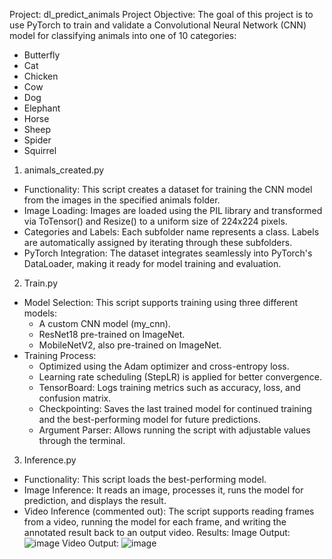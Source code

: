 Project: dl_predict_animals
Project Objective:
The goal of this project is to use PyTorch to train and validate a Convolutional Neural Network (CNN) model for classifying animals into one of 10 categories:
- Butterfly
- Cat
- Chicken
- Cow
- Dog
- Elephant
- Horse
- Sheep
- Spider
- Squirrel

1. animals_created.py
- Functionality: This script creates a dataset for training the CNN model from the images in the specified animals folder.
- Image Loading: Images are loaded using the PIL library and transformed via ToTensor() and Resize() to a uniform size of 224x224 pixels.
- Categories and Labels: Each subfolder name represents a class. Labels are automatically assigned by iterating through these subfolders.
- PyTorch Integration: The dataset integrates seamlessly into PyTorch's DataLoader, making it ready for model training and evaluation.
2. Train.py
- Model Selection: This script supports training using three different models:
  - A custom CNN model (my_cnn).
  - ResNet18 pre-trained on ImageNet.
  - MobileNetV2, also pre-trained on ImageNet.
- Training Process:
  - Optimized using the Adam optimizer and cross-entropy loss.
  - Learning rate scheduling (StepLR) is applied for better convergence.
  - TensorBoard: Logs training metrics such as accuracy, loss, and confusion matrix.
  - Checkpointing: Saves the last trained model for continued training and the best-performing model for future predictions.
  - Argument Parser: Allows running the script with adjustable values through the terminal.
3. Inference.py
  - Functionality: This script loads the best-performing model.
  - Image Inference: It reads an image, processes it, runs the model for prediction, and displays the result.
  - Video Inference (commented out): The script supports reading frames from a video, running the model for each frame, and writing the annotated result back to an output video.
Results:
Image Output:
![image](https://github.com/user-attachments/assets/60c727c8-89d3-4674-b7aa-63fcc56bd8ad)
Video Output:
![image](https://github.com/user-attachments/assets/100ff5d6-998a-4679-a898-4688fa7a0a3e)

